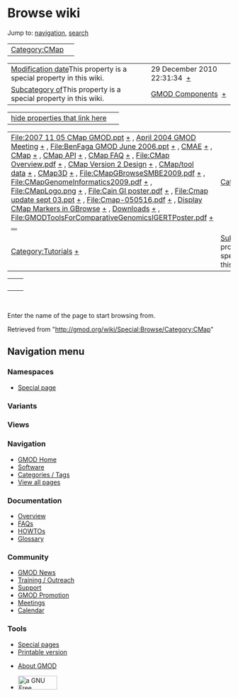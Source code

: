 <div id="mw-page-base" class="noprint">

</div>

<div id="mw-head-base" class="noprint">

</div>

<div id="content" class="mw-body" role="main">

<span id="top"></span>

<div id="mw-js-message" style="display:none;">

</div>



# <span dir="auto">Browse wiki</span>

<div id="bodyContent">

<div id="contentSub">

</div>

<div id="jump-to-nav" class="mw-jump">

Jump to: [navigation](#mw-navigation), [search](#p-search)

</div>

<div id="mw-content-text">

|                                                      |     |
|------------------------------------------------------|-----|
| [Category:CMap](/wiki/Category:CMap "Category:CMap") |     |

|  |  |
|----|----|
| <span class="smw-highlighter" data-type="1" state="inline" data-title="Property"><span class="smwbuiltin">[Modification date](/wiki/Property:Modification_date "Property:Modification date")</span><span class="smwttcontent">This property is a special property in this wiki.</span></span> | <span class="smwb-value">29 December 2010 22:31:34  <span class="smwsearch">[+](/wiki/Special:SearchByProperty/Modification-20date/29-20December-202010-2022:31:34 "Special:SearchByProperty/Modification-20date/29-20December-202010-2022:31:34")</span></span> |
| <span class="smw-highlighter" data-type="1" state="inline" data-title="Property"><span class="smwbuiltin">[Subcategory of](/wiki/Property:Subcategory_of "Property:Subcategory of")</span><span class="smwttcontent">This property is a special property in this wiki.</span></span> | <span class="smwb-value">[GMOD Components](/wiki/Category:GMOD_Components "Category:GMOD Components")  <span class="smwsearch">[+](/wiki/Special:SearchByProperty/Subcategory-20of/GMOD-20Components "Special:SearchByProperty/Subcategory-20of/GMOD-20Components")</span></span> |

<span id="smw_browse_incoming"></span>

|  |  |
|----|----|
| [hide properties that link here](/mediawiki/index.php?title=Special:Browse&offset=0&dir=out&article=Category%3ACMap)  |  |

|  |  |
|----|----|
| <span class="smwb-ivalue">[File:2007 11 05 CMap GMOD.ppt](/wiki/File:2007_11_05_CMap_GMOD.ppt "File:2007 11 05 CMap GMOD.ppt") <span class="smwbrowse">[+](/wiki/Special:Browse/File:2007-2011-2005-20CMap-20GMOD.ppt "Special:Browse/File:2007-2011-2005-20CMap-20GMOD.ppt")</span></span> , <span class="smwb-ivalue">[April 2004 GMOD Meeting](/wiki/April_2004_GMOD_Meeting "April 2004 GMOD Meeting") <span class="smwbrowse">[+](/wiki/Special:Browse/April-202004-20GMOD-20Meeting "Special:Browse/April-202004-20GMOD-20Meeting")</span></span> , <span class="smwb-ivalue">[File:BenFaga GMOD June 2006.ppt](/wiki/File:BenFaga_GMOD_June_2006.ppt "File:BenFaga GMOD June 2006.ppt") <span class="smwbrowse">[+](/wiki/Special:Browse/File:BenFaga-20GMOD-20June-202006.ppt "Special:Browse/File:BenFaga-20GMOD-20June-202006.ppt")</span></span> , <span class="smwb-ivalue">[CMAE](/wiki/CMAE "CMAE") <span class="smwbrowse">[+](/wiki/Special:Browse/CMAE "Special:Browse/CMAE")</span></span> , <span class="smwb-ivalue">[CMap](/wiki/CMap "CMap") <span class="smwbrowse">[+](/wiki/Special:Browse/CMap "Special:Browse/CMap")</span></span> , <span class="smwb-ivalue">[CMap API](/wiki/CMap_API "CMap API") <span class="smwbrowse">[+](/wiki/Special:Browse/CMap-20API "Special:Browse/CMap-20API")</span></span> , <span class="smwb-ivalue">[CMap FAQ](/wiki/CMap_FAQ "CMap FAQ") <span class="smwbrowse">[+](/wiki/Special:Browse/CMap-20FAQ "Special:Browse/CMap-20FAQ")</span></span> , <span class="smwb-ivalue">[File:CMap Overview.pdf](/wiki/File:CMap_Overview.pdf "File:CMap Overview.pdf") <span class="smwbrowse">[+](/wiki/Special:Browse/File:CMap-20Overview.pdf "Special:Browse/File:CMap-20Overview.pdf")</span></span> , <span class="smwb-ivalue">[CMap Version 2 Design](/wiki/CMap_Version_2_Design "CMap Version 2 Design") <span class="smwbrowse">[+](/wiki/Special:Browse/CMap-20Version-202-20Design "Special:Browse/CMap-20Version-202-20Design")</span></span> , <span class="smwb-ivalue">[CMap/tool data](/wiki/CMap/tool_data "CMap/tool data") <span class="smwbrowse">[+](/wiki/Special:Browse/CMap-2Ftool-20data "Special:Browse/CMap-2Ftool-20data")</span></span> , <span class="smwb-ivalue">[CMap3D](/wiki/CMap3D "CMap3D") <span class="smwbrowse">[+](/wiki/Special:Browse/CMap3D "Special:Browse/CMap3D")</span></span> , <span class="smwb-ivalue">[File:CMapGBrowseSMBE2009.pdf](/wiki/File:CMapGBrowseSMBE2009.pdf "File:CMapGBrowseSMBE2009.pdf") <span class="smwbrowse">[+](/wiki/Special:Browse/File:CMapGBrowseSMBE2009.pdf "Special:Browse/File:CMapGBrowseSMBE2009.pdf")</span></span> , <span class="smwb-ivalue">[File:CMapGenomeInformatics2009.pdf](/wiki/File:CMapGenomeInformatics2009.pdf "File:CMapGenomeInformatics2009.pdf") <span class="smwbrowse">[+](/wiki/Special:Browse/File:CMapGenomeInformatics2009.pdf "Special:Browse/File:CMapGenomeInformatics2009.pdf")</span></span> , <span class="smwb-ivalue">[File:CMapLogo.png](/wiki/File:CMapLogo.png "File:CMapLogo.png") <span class="smwbrowse">[+](/wiki/Special:Browse/File:CMapLogo.png "Special:Browse/File:CMapLogo.png")</span></span> , <span class="smwb-ivalue">[File:Cain GI poster.pdf](/wiki/File:Cain_GI_poster.pdf "File:Cain GI poster.pdf") <span class="smwbrowse">[+](/wiki/Special:Browse/File:Cain-20GI-20poster.pdf "Special:Browse/File:Cain-20GI-20poster.pdf")</span></span> , <span class="smwb-ivalue">[File:Cmap update sept 03.ppt](/wiki/File:Cmap_update_sept_03.ppt "File:Cmap update sept 03.ppt") <span class="smwbrowse">[+](/wiki/Special:Browse/File:Cmap-20update-20sept-2003.ppt "Special:Browse/File:Cmap-20update-20sept-2003.ppt")</span></span> , <span class="smwb-ivalue">[File:Cmap-050516.pdf](/wiki/File:Cmap-050516.pdf "File:Cmap-050516.pdf") <span class="smwbrowse">[+](/wiki/Special:Browse/File:Cmap-2D050516.pdf "Special:Browse/File:Cmap-2D050516.pdf")</span></span> , <span class="smwb-ivalue">[Display CMap Markers in GBrowse](/wiki/Display_CMap_Markers_in_GBrowse "Display CMap Markers in GBrowse") <span class="smwbrowse">[+](/wiki/Special:Browse/Display-20CMap-20Markers-20in-20GBrowse "Special:Browse/Display-20CMap-20Markers-20in-20GBrowse")</span></span> , <span class="smwb-ivalue">[Downloads](/wiki/Downloads "Downloads") <span class="smwbrowse">[+](/wiki/Special:Browse/Downloads "Special:Browse/Downloads")</span></span> , <span class="smwb-ivalue">[File:GMODToolsForComparativeGenomicsIGERTPoster.pdf](/wiki/File:GMODToolsForComparativeGenomicsIGERTPoster.pdf "File:GMODToolsForComparativeGenomicsIGERTPoster.pdf") <span class="smwbrowse">[+](/wiki/Special:Browse/File:GMODToolsForComparativeGenomicsIGERTPoster.pdf "Special:Browse/File:GMODToolsForComparativeGenomicsIGERTPoster.pdf")</span></span> […](/mediawiki/index.php?title=Special:SearchByProperty&property=&value=Category%3ACMap) | [Categories](/wiki/Special:Categories "Special:Categories") |
| <span class="smwb-ivalue">[Category:Tutorials](/wiki/Category:Tutorials "Category:Tutorials") <span class="smwbrowse">[+](/wiki/Special:Browse/Category:Tutorials "Special:Browse/Category:Tutorials")</span></span> | <span class="smw-highlighter" data-type="1" state="inline" data-title="Property"><span class="smwbuiltin">[Subcategory of](/wiki/Property:Subcategory_of "Property:Subcategory of")</span><span class="smwttcontent">This property is a special property in this wiki.</span></span> |

|     |     |
|-----|-----|
|     |     |

 

Enter the name of the page to start browsing from.  

</div>

<div class="printfooter">

Retrieved from "<http://gmod.org/wiki/Special:Browse/Category:CMap>"

</div>

<div id="catlinks" class="catlinks catlinks-allhidden">

</div>

<div class="visualClear">

</div>

</div>

</div>

<div id="mw-navigation">

## Navigation menu

<div id="mw-head">



<div id="left-navigation">

<div id="p-namespaces" class="vectorTabs" role="navigation"
aria-labelledby="p-namespaces-label">

### Namespaces

- <span id="ca-nstab-special">[Special
  page](/wiki/Special:Browse/Category:CMap "This is a special page, you cannot edit the page itself")</span>

</div>

<div id="p-variants" class="vectorMenu emptyPortlet" role="navigation"
aria-labelledby="p-variants-label">

### 

### Variants[](#)

<div class="menu">

</div>

</div>

</div>

<div id="right-navigation">

<div id="p-views" class="vectorTabs emptyPortlet" role="navigation"
aria-labelledby="p-views-label">

### Views

</div>



</div>



</div>

</div>

</div>

<div id="mw-panel">

<div id="p-logo" role="banner">

<a href="/wiki/Main_Page"
style="background-image: url(http://gmod.org/images/GMOD-cogs.png);"
title="Visit the main page"></a>

</div>

<div id="p-Navigation" class="portal" role="navigation"
aria-labelledby="p-Navigation-label">

### Navigation

<div class="body">

- <span id="n-GMOD-Home">[GMOD Home](/wiki/Main_Page)</span>
- <span id="n-Software">[Software](/wiki/GMOD_Components)</span>
- <span id="n-Categories-.2F-Tags">[Categories /
  Tags](/wiki/Categories)</span>
- <span id="n-View-all-pages">[View all
  pages](/wiki/Special:AllPages)</span>

</div>

</div>

<div id="p-Documentation" class="portal" role="navigation"
aria-labelledby="p-Documentation-label">

### Documentation

<div class="body">

- <span id="n-Overview">[Overview](/wiki/Overview)</span>
- <span id="n-FAQs">[FAQs](/wiki/Category:FAQ)</span>
- <span id="n-HOWTOs">[HOWTOs](/wiki/Category:HOWTO)</span>
- <span id="n-Glossary">[Glossary](/wiki/Glossary)</span>

</div>

</div>

<div id="p-Community" class="portal" role="navigation"
aria-labelledby="p-Community-label">

### Community

<div class="body">

- <span id="n-GMOD-News">[GMOD News](/wiki/GMOD_News)</span>
- <span id="n-Training-.2F-Outreach">[Training /
  Outreach](/wiki/Training_and_Outreach)</span>
- <span id="n-Support">[Support](/wiki/Support)</span>
- <span id="n-GMOD-Promotion">[GMOD
  Promotion](/wiki/GMOD_Promotion)</span>
- <span id="n-Meetings">[Meetings](/wiki/Meetings)</span>
- <span id="n-Calendar">[Calendar](/wiki/Calendar)</span>

</div>

</div>

<div id="p-tb" class="portal" role="navigation"
aria-labelledby="p-tb-label">

### Tools

<div class="body">

- <span id="t-specialpages"><a href="/wiki/Special:SpecialPages" accesskey="q"
  title="A list of all special pages [q]">Special pages</a></span>
- <span id="t-print"><a
  href="/mediawiki/index.php?title=Special:Browse/Category:CMap&amp;printable=yes"
  rel="alternate" accesskey="p"
  title="Printable version of this page [p]">Printable version</a></span>

</div>

</div>

</div>

</div>

<div id="footer" role="contentinfo">

- <span id="footer-places-about">[About
  GMOD](/wiki/GMOD:About "GMOD:About")</span>

<!-- -->

- <span id="footer-copyrightico">[<img src="http://www.gnu.org/graphics/gfdl-logo-small.png" width="88"
  height="31" alt="a GNU Free Documentation License" />](http://www.gnu.org/licenses/fdl-1.3.html)</span>


<div style="clear:both">

</div>

</div>
